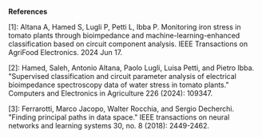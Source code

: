 **References** 

[1]: Altana A, Hamed S, Lugli P, Petti L, Ibba P. Monitoring iron stress in tomato plants through bioimpedance and machine-learning-enhanced classification based on circuit component analysis. IEEE Transactions on AgriFood Electronics. 2024 Jun 17.

[2]: Hamed, Saleh, Antonio Altana, Paolo Lugli, Luisa Petti, and Pietro Ibba. "Supervised classification and circuit parameter analysis of electrical bioimpedance spectroscopy data of water stress in tomato plants." Computers and Electronics in Agriculture 226 (2024): 109347.

[3]: Ferrarotti, Marco Jacopo, Walter Rocchia, and Sergio Decherchi. "Finding principal paths in data space." IEEE transactions on neural networks and learning systems 30, no. 8 (2018): 2449-2462.
